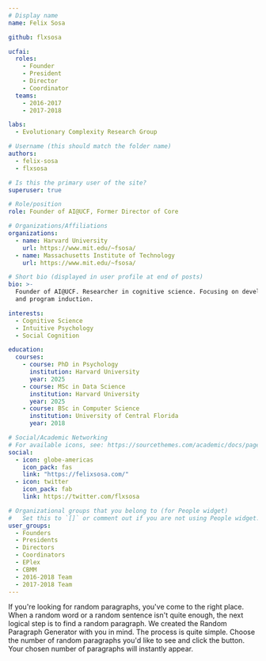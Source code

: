 ```yaml
---
# Display name
name: Felix Sosa

github: flxsosa

ucfai:
  roles:
    - Founder
    - President
    - Director
    - Coordinator
  teams:
    - 2016-2017
    - 2017-2018

labs:
  - Evolutionary Complexity Research Group

# Username (this should match the folder name)
authors:
  - felix-sosa
  - flxsosa

# Is this the primary user of the site?
superuser: true

# Role/position
role: Founder of AI@UCF, Former Director of Core

# Organizations/Affiliations
organizations:
  - name: Harvard University
    url: https://www.mit.edu/~fsosa/
  - name: Massachusetts Institute of Technology
    url: https://www.mit.edu/~fsosa/

# Short bio (displayed in user profile at end of posts)
bio: >-
  Founder of AI@UCF. Researcher in cognitive science. Focusing on developmental theories
  and program induction.

interests:
  - Cognitive Science
  - Intuitive Psychology
  - Social Cognition

education:
  courses:
    - course: PhD in Psychology
      institution: Harvard University
      year: 2025
    - course: MSc in Data Science
      institution: Harvard University
      year: 2025
    - course: BSc in Computer Science
      institution: University of Central Florida
      year: 2018

# Social/Academic Networking
# For available icons, see: https://sourcethemes.com/academic/docs/page-builder/#icons
social:
  - icon: globe-americas
    icon_pack: fas
    link: "https://felixsosa.com/"
  - icon: twitter
    icon_pack: fab
    link: https://twitter.com/flxsosa

# Organizational groups that you belong to (for People widget)
#   Set this to `[]` or comment out if you are not using People widget.
user_groups:
  - Founders
  - Presidents
  - Directors
  - Coordinators
  - EPlex
  - CBMM
  - 2016-2018 Team
  - 2017-2018 Team
---
```


If you're looking for random paragraphs, you've come to the right place. When a random
word or a random sentence isn't quite enough, the next logical step is to find a random
paragraph. We created the Random Paragraph Generator with you in mind. The process is
quite simple. Choose the number of random paragraphs you'd like to see and click the
button. Your chosen number of paragraphs will instantly appear.
